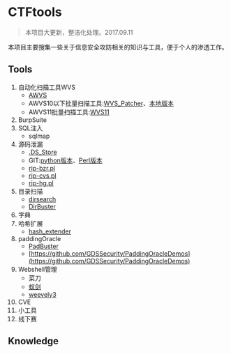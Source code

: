 # CTFtools

> 本项目大更新，整洁化处理。2017.09.11

本项目主要搜集一些关于信息安全攻防相关的知识与工具，便于个人的渗透工作。

## Tools

1. 自动化扫描工具WVS
   - [AWVS](https://www.acunetix.com/vulnerability-scanner/)
   - AWVS10以下批量扫描工具:[WVS_Patcher](https://github.com/n0tr00t/WVS_Patcher)、[本地版本](https://github.com/momomoxiaoxi/CTFtools/tree/master/AWVS/WVS10)
   - AWVS11批量扫描工具:[WVS11](https://github.com/momomoxiaoxi/CTFtools/blob/master/AWVS/WVS11/AWVS11.py)
2. BurpSuite 
3. SQL注入
   - sqlmap
4. 源码泄漏
   - [.DS_Store](https://github.com/lijiejie/ds_store_exp)
   - GIT:[python版本](https://github.com/BugScanTeam/GitHack)、[Perl版本](https://github.com/momomoxiaoxi/CTFtools/blob/master/CodeLeaks/git/rip-git.pl)
   - [rip-bzr.pl](https://github.com/kost/dvcs-ripper/blob/master/rip-bzr.pl)
   - [rip-cvs.pl](https://github.com/kost/dvcs-ripper/blob/master/rip-cvs.pl)
   - [rip-hg.pl](CodeLeaks/dvcs-ripper/rip-hg.pl)
5. 目录扫描
   - [dirsearch](https://github.com/maurosoria/dirsearch)
   - [DirBuster]()
6. 字典
7. 哈希扩展
   - [hash_extender](https://github.com/iagox86/hash_extender)
8. paddingOracle
   - [PadBuster](https://github.com/GDSSecurity/PadBuster)
   - [https://github.com/GDSSecurity/PaddingOracleDemos](https://github.com/GDSSecurity/PaddingOracleDemos)
9. Webshell管理
   - 菜刀
   - [蚁剑](https://github.com/antoor/antSword/tree/master)
   - [weevely3](https://github.com/epinna/weevely3)
10. CVE
11. 小工具
12. 线下赛

## Knowledge